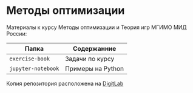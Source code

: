 # Методы оптимизации

Материалы к курсу Методы оптимизации и Теория игр МГИМО МИД России:

| Папка            | Содержанние      |
|------------------|------------------|
|`exercise-book`   | Задачи по курсу  |
|`jupyter-notebook`| Примеры на Python|

Копия репозитория расположена на [DigitLab](http://digitlab.mgimo.ru/artamonov/optimization)
